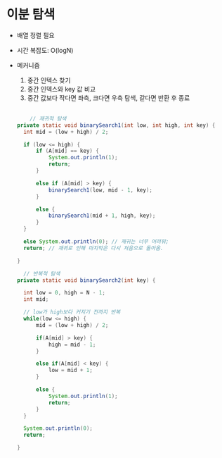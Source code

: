 # 이분 탐색

- 배열 정렬 필요
- 시간 복잡도: O(logN)
- 메커니즘

  1. 중간 인텍스 찾기
  2. 중간 인덱스와 key 값 비교
  3. 중간 값보다 작다면 좌측, 크다면 우측 탐색, 같다면 반환 후 종료

  </br>

  ```java
      // 재귀적 탐색
  private static void binarySearch1(int low, int high, int key) {
  	int mid = (low + high) / 2;

  	if (low <= high) {
  		if (A[mid] == key) {
  			System.out.println(1);
  			return;
  		}

  		else if (A[mid] > key) {
  			binarySearch1(low, mid - 1, key);
  		}

  		else {
  			binarySearch1(mid + 1, high, key);
  		}
  	}

  	else System.out.println(0); // 재귀는 너무 어려워;
  	return; // 재귀로 인해 마지막은 다시 처음으로 돌아옴.

  }

  	// 반복적 탐색
  private static void binarySearch2(int key) {

  	int low = 0, high = N - 1;
  	int mid;

  	// low가 high보다 커지기 전까지 반복
  	while(low <= high) {
  		mid = (low + high) / 2;

  		if(A[mid] > key) {
  			high = mid - 1;
  		}

  		else if(A[mid] < key) {
  			low = mid + 1;
  		}

  		else {
  			System.out.println(1);
  			return;
  		}
  	}

  	System.out.println(0);
  	return;

  }
  ```
